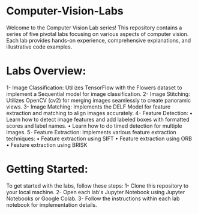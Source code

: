# Computer-Vision-Labs
Welcome to the Computer Vision Lab series! This repository contains a series of five pivotal labs focusing on various aspects of computer vision. Each lab provides hands-on experience, comprehensive explanations, and illustrative code examples.

# Labs Overview:
  1- Image Classification: Utilizes TensorFlow with the Flowers dataset to implement a Sequential model for image classification.
  2- Image Stitching: Utilizes OpenCV (cv2) for merging images seamlessly to create panoramic views.
  3- Image Matching: Implements the DELF Model for feature extraction and matching to align images accurately.
  4- Feature Detection: 
    •	Learn how to detect image features and add labeled boxes with formatted scores and label names.
    •	Learn how to do timed detection for multiple images. 
  5- Feature Extraction: Implements various feature extraction techniques:
    •	Feature extraction using SIFT
    •	Feature extraction using ORB
    •	Feature extraction using BRISK
# Getting Started:
To get started with the labs, follow these steps:
  1- Clone this repository to your local machine.
  2- Open each lab's Jupyter Notebook using Jupyter Notebooks or Google Colab.
  3- Follow the instructions within each lab notebook for implementation details.
